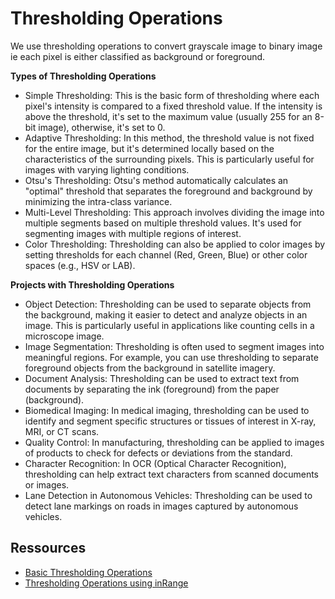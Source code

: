# Thresholding Operations

We use thresholding operations to convert grayscale image to binary image ie each pixel is either classified as background or foreground.

**Types of Thresholding Operations**

- Simple Thresholding: This is the basic form of thresholding where each pixel's intensity is compared to a fixed threshold value. If the intensity is above the threshold, it's set to the maximum value (usually 255 for an 8-bit image), otherwise, it's set to 0.
- Adaptive Thresholding: In this method, the threshold value is not fixed for the entire image, but it's determined locally based on the characteristics of the surrounding pixels. This is particularly useful for images with varying lighting conditions.
- Otsu's Thresholding: Otsu's method automatically calculates an "optimal" threshold that separates the foreground and background by minimizing the intra-class variance.
- Multi-Level Thresholding: This approach involves dividing the image into multiple segments based on multiple threshold values. It's used for segmenting images with multiple regions of interest.
- Color Thresholding: Thresholding can also be applied to color images by setting thresholds for each channel (Red, Green, Blue) or other color spaces (e.g., HSV or LAB).


**Projects with Thresholding Operations**

- Object Detection: Thresholding can be used to separate objects from the background, making it easier to detect and analyze objects in an image. This is particularly useful in applications like counting cells in a microscope image.
- Image Segmentation: Thresholding is often used to segment images into meaningful regions. For example, you can use thresholding to separate foreground objects from the background in satellite imagery.
- Document Analysis: Thresholding can be used to extract text from documents by separating the ink (foreground) from the paper (background).
- Biomedical Imaging: In medical imaging, thresholding can be used to identify and segment specific structures or tissues of interest in X-ray, MRI, or CT scans.
- Quality Control: In manufacturing, thresholding can be applied to images of products to check for defects or deviations from the standard.
- Character Recognition: In OCR (Optical Character Recognition), thresholding can help extract text characters from scanned documents or images.
- Lane Detection in Autonomous Vehicles: Thresholding can be used to detect lane markings on roads in images captured by autonomous vehicles.



## Ressources

- [Basic Thresholding Operations](https://docs.opencv.org/4.x/db/d8e/tutorial_threshold.html)
- [Thresholding Operations using inRange](https://docs.opencv.org/4.x/da/d97/tutorial_threshold_inRange.html)

